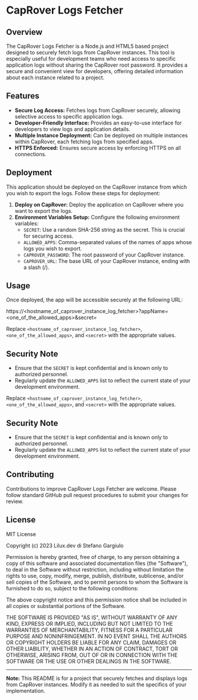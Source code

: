 # CapRover Logs Fetcher

## Overview

The CapRover Logs Fetcher is a Node.js and HTML5 based project designed to securely fetch logs from CapRover instances. This tool is especially useful for development teams who need access to specific application logs without sharing the CapRover root password. It provides a secure and convenient view for developers, offering detailed information about each instance related to a project.

## Features

- **Secure Log Access:** Fetches logs from CapRover securely, allowing selective access to specific application logs.
- **Developer-Friendly Interface:** Provides an easy-to-use interface for developers to view logs and application details.
- **Multiple Instance Deployment:** Can be deployed on multiple instances within CapRover, each fetching logs from specified apps.
- **HTTPS Enforced:** Ensures secure access by enforcing HTTPS on all connections.

## Deployment

This application should be deployed on the CapRover instance from which you wish to export the logs. Follow these steps for deployment:

1. **Deploy on CapRover:** Deploy the application on CapRover where you want to export the logs.
2. **Environment Variables Setup:** Configure the following environment variables:
   - `SECRET`: Use a random SHA-256 string as the secret. This is crucial for securing access.
   - `ALLOWED_APPS`: Comma-separated values of the names of apps whose logs you wish to export.
   - `CAPROVER_PASSWORD`: The root password of your CapRover instance.
   - `CAPROVER_URL`: The base URL of your CapRover instance, ending with a slash (/).

## Usage

Once deployed, the app will be accessible securely at the following URL:

https://<hostname_of_caprover_instance_log_fetcher>?appName=<one_of_the_allowed_apps>&secret=<secret>


Replace `<hostname_of_caprover_instance_log_fetcher>`, `<one_of_the_allowed_apps>`, and `<secret>` with the appropriate values.

## Security Note

- Ensure that the `SECRET` is kept confidential and is known only to authorized personnel.
- Regularly update the `ALLOWED_APPS` list to reflect the current state of your development environment.


Replace `<hostname_of_caprover_instance_log_fetcher>`, `<one_of_the_allowed_apps>`, and `<secret>` with the appropriate values.

## Security Note

- Ensure that the `SECRET` is kept confidential and is known only to authorized personnel.
- Regularly update the `ALLOWED_APPS` list to reflect the current state of your development environment.

## Contributing

Contributions to improve CapRover Logs Fetcher are welcome. Please follow standard GitHub pull request procedures to submit your changes for review.

## License

MIT License

Copyright (c) 2023 Lilux.dev di Stefano Gargiulo

Permission is hereby granted, free of charge, to any person obtaining a copy
of this software and associated documentation files (the "Software"), to deal
in the Software without restriction, including without limitation the rights
to use, copy, modify, merge, publish, distribute, sublicense, and/or sell
copies of the Software, and to permit persons to whom the Software is
furnished to do so, subject to the following conditions:

The above copyright notice and this permission notice shall be included in all
copies or substantial portions of the Software.

THE SOFTWARE IS PROVIDED "AS IS", WITHOUT WARRANTY OF ANY KIND, EXPRESS OR
IMPLIED, INCLUDING BUT NOT LIMITED TO THE WARRANTIES OF MERCHANTABILITY,
FITNESS FOR A PARTICULAR PURPOSE AND NONINFRINGEMENT. IN NO EVENT SHALL THE
AUTHORS OR COPYRIGHT HOLDERS BE LIABLE FOR ANY CLAIM, DAMAGES OR OTHER
LIABILITY, WHETHER IN AN ACTION OF CONTRACT, TORT OR OTHERWISE, ARISING FROM,
OUT OF OR IN CONNECTION WITH THE SOFTWARE OR THE USE OR OTHER DEALINGS IN THE
SOFTWARE.


---

**Note:** This README is for a project that securely fetches and displays logs from CapRover instances. Modify it as needed to suit the specifics of your implementation.



